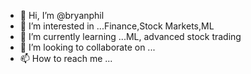 - 👋 Hi, I’m @bryanphil
- 👀 I’m interested in ...Finance,Stock Markets,ML 
- 🌱 I’m currently learning ...ML, advanced stock trading
- 💞️ I’m looking to collaborate on ...
- 📫 How to reach me ...

<!---
bryanphil/bryanphil is a ✨ special ✨ repository because its `README.md` (this file) appears on your GitHub profile.
You can click the Preview link to take a look at your changes.
--->
